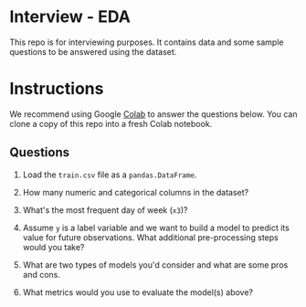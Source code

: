 # Interview - EDA

This repo is for interviewing purposes. It contains data and some sample questions
to be answered using the dataset.

# Instructions

We recommend using Google [Colab](https://colab.research.google.com/) to answer the questions below. You can clone a copy of this
repo into a fresh Colab notebook.

## Questions

1. Load the `train.csv` file as a `pandas.DataFrame`.

2. How many numeric and categorical columns in the dataset?

3. What's the most frequent day of week (`x3`)?

4. Assume `y` is a label variable and we want to build a model to predict its value for future observations. What additional pre-processing steps would you take?

5. What are two types of models you'd consider and what are
   some pros and cons.

6. What metrics would you use to evaluate the model(s) above?
